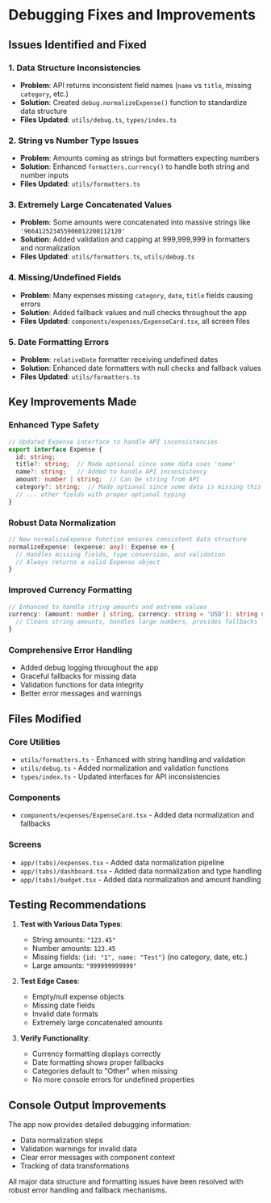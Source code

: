 # Debugging Fixes and Improvements

## Issues Identified and Fixed

### 1. **Data Structure Inconsistencies**
- **Problem**: API returns inconsistent field names (`name` vs `title`, missing `category`, etc.)
- **Solution**: Created `debug.normalizeExpense()` function to standardize data structure
- **Files Updated**: `utils/debug.ts`, `types/index.ts`

### 2. **String vs Number Type Issues**
- **Problem**: Amounts coming as strings but formatters expecting numbers
- **Solution**: Enhanced `formatters.currency()` to handle both string and number inputs
- **Files Updated**: `utils/formatters.ts`

### 3. **Extremely Large Concatenated Values**
- **Problem**: Some amounts were concatenated into massive strings like `'966412523455906012200112120'`
- **Solution**: Added validation and capping at 999,999,999 in formatters and normalization
- **Files Updated**: `utils/formatters.ts`, `utils/debug.ts`

### 4. **Missing/Undefined Fields**
- **Problem**: Many expenses missing `category`, `date`, `title` fields causing errors
- **Solution**: Added fallback values and null checks throughout the app
- **Files Updated**: `components/expenses/ExpenseCard.tsx`, all screen files

### 5. **Date Formatting Errors**
- **Problem**: `relativeDate` formatter receiving undefined dates
- **Solution**: Enhanced date formatters with null checks and fallback values
- **Files Updated**: `utils/formatters.ts`

## Key Improvements Made

### **Enhanced Type Safety**
```typescript
// Updated Expense interface to handle API inconsistencies
export interface Expense {
  id: string;
  title?: string;  // Made optional since some data uses 'name'
  name?: string;   // Added to handle API inconsistency
  amount: number | string;  // Can be string from API
  category?: string;  // Made optional since some data is missing this
  // ... other fields with proper optional typing
}
```

### **Robust Data Normalization**
```typescript
// New normalizeExpense function ensures consistent data structure
normalizeExpense: (expense: any): Expense => {
  // Handles missing fields, type conversion, and validation
  // Always returns a valid Expense object
}
```

### **Improved Currency Formatting**
```typescript
// Enhanced to handle string amounts and extreme values
currency: (amount: number | string, currency: string = 'USD'): string => {
  // Cleans string amounts, handles large numbers, provides fallbacks
}
```

### **Comprehensive Error Handling**
- Added debug logging throughout the app
- Graceful fallbacks for missing data
- Validation functions for data integrity
- Better error messages and warnings

## Files Modified

### Core Utilities
- `utils/formatters.ts` - Enhanced with string handling and validation
- `utils/debug.ts` - Added normalization and validation functions
- `types/index.ts` - Updated interfaces for API inconsistencies

### Components
- `components/expenses/ExpenseCard.tsx` - Added data normalization and fallbacks

### Screens
- `app/(tabs)/expenses.tsx` - Added data normalization pipeline
- `app/(tabs)/dashboard.tsx` - Added data normalization and type handling
- `app/(tabs)/budget.tsx` - Added data normalization and amount handling

## Testing Recommendations

1. **Test with Various Data Types**:
   - String amounts: `"123.45"`
   - Number amounts: `123.45`
   - Missing fields: `{id: "1", name: "Test"}` (no category, date, etc.)
   - Large amounts: `"999999999999"`

2. **Test Edge Cases**:
   - Empty/null expense objects
   - Missing date fields
   - Invalid date formats
   - Extremely large concatenated amounts

3. **Verify Functionality**:
   - Currency formatting displays correctly
   - Date formatting shows proper fallbacks
   - Categories default to "Other" when missing
   - No more console errors for undefined properties

## Console Output Improvements

The app now provides detailed debugging information:
- Data normalization steps
- Validation warnings for invalid data
- Clear error messages with component context
- Tracking of data transformations

All major data structure and formatting issues have been resolved with robust error handling and fallback mechanisms. 